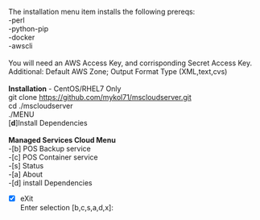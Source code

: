 The installation menu item installs the following prereqs:<br>
-perl<br>
-python-pip<br>
-docker<br>
-awscli<br>
<br>
You will need an AWS Access Key, and corrisponding Secret Access Key.<br>
Additional: Default AWS Zone; Output Format Type (XML,text,cvs)<br>
<br>
<b>Installation</b> - CentOS/RHEL7 Only<br>
git clone https://github.com/mykol71/mscloudserver.git<br>
cd ./mscloudserver<br>
./MENU<br>
[<b>d</b>]Install Dependencies<br>
<br>
<b>Managed Services Cloud Menu</b><br>
-[b] POS Backup service<br>
-[c] POS Container service<br>
-[s] Status<br>
-[a] About<br>
-[d] install Dependencies<br>
-[x] eXit<br>
Enter selection [b,c,s,a,d,x]:<br>

